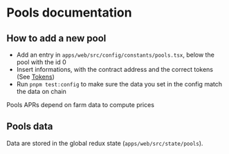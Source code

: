 # Pools documentation

## How to add a new pool

- Add an entry in `apps/web/src/config/constants/pools.tsx`, below the pool with the id 0
- Insert informations, with the contract address and the correct tokens (See [Tokens](./Tokens.md))
- Run `pnpm test:config` to make sure the data you set in the config match the data on chain

Pools APRs depend on farm data to compute prices

## Pools data

Data are stored in the global redux state (`apps/web/src/state/pools`).
